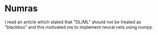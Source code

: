 # Numras

I read an article which stated that "DL/ML" should not be treated as "blackbox" and this motivated me to implement neural nets using numpy. 

